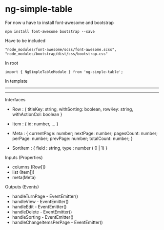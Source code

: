 # ng-simple-table

For now u have to install font-awesome and bootstrap

`npm install font-awesome bootstrap --save`

Have to be included 

`
"node_modules/font-awesome/scss/font-awesome.scss",
"node_modules/bootstrap/dist/css/bootstrap.css"
`

In root 

`import { NgSimpleTableModule } from 'ng-simple-table';`

In template

---

<smt-ng-simple-table></smt-ng-simple-table>

---

Interfaces

- Row : {
    titleKey: string,
    withSorting: boolean,
    rowKey: string,
    withActionCol: boolean
}

- Item : {
    id: number,
    ...
}

- Meta : {
    currentPage: number;
    nextPage: number;
    pagesCount: number;
    perPage: number;
    prevPage: number;
    totalCount: number;
}

- SortItem : {
    field : string,
    type : number ( 0 | 1)
}


Inputs (Properties)

 - columns (Row[])
 - list (Item[])
 - meta(Meta)

Outputs (Events)
    
 - handleTurnPage - EventEmitter<number>()
 - handleView - EventEmitter<number>()
 - handleEdit - EventEmitter<number>()
 - handleDelete - EventEmitter<number>()
 - handleSorting - EventEmitter<SortItem>()
 - handleChangeItemsPerPage - EventEmitter<number>()